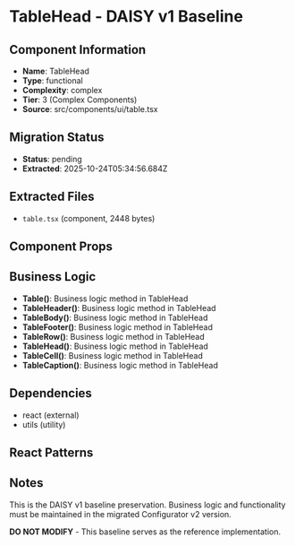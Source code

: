 # TableHead - DAISY v1 Baseline

## Component Information

- **Name**: TableHead
- **Type**: functional
- **Complexity**: complex
- **Tier**: 3 (Complex Components)
- **Source**: src/components/ui/table.tsx

## Migration Status

- **Status**: pending
- **Extracted**: 2025-10-24T05:34:56.684Z

## Extracted Files

- `table.tsx` (component, 2448 bytes)

## Component Props



## Business Logic

- **Table()**: Business logic method in TableHead
- **TableHeader()**: Business logic method in TableHead
- **TableBody()**: Business logic method in TableHead
- **TableFooter()**: Business logic method in TableHead
- **TableRow()**: Business logic method in TableHead
- **TableHead()**: Business logic method in TableHead
- **TableCell()**: Business logic method in TableHead
- **TableCaption()**: Business logic method in TableHead

## Dependencies

- react (external)
- utils (utility)

## React Patterns



## Notes

This is the DAISY v1 baseline preservation. Business logic and functionality
must be maintained in the migrated Configurator v2 version.

**DO NOT MODIFY** - This baseline serves as the reference implementation.
